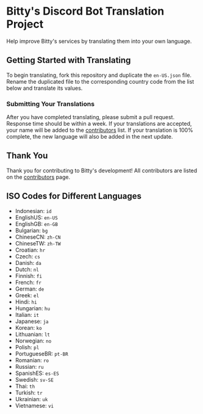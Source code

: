 # Bitty's Discord Bot Translation Project
Help improve Bitty's services by translating them into your own language.

## Getting Started with Translating
To begin translating, fork this repository and duplicate the `en-US.json` file. Rename the duplicated file to the corresponding country code from the list below and translate its values.

### Submitting Your Translations
After you have completed translating, please submit a pull request. Response time should be within a week. If your translations are accepted, your name will be added to the [contributors](https://github.com/Bitty-cf/Translations/graphs/contributors) list. If your translation is 100% complete, the new language will also be added in the next update.

## Thank You
Thank you for contributing to Bitty's development! All contributors are listed on the [contributors](https://github.com/Bitty-cf/Translations/graphs/contributors) page.

## ISO Codes for Different Languages
- Indonesian: `id`<br>
- EnglishUS: `en-US`<br>
- EnglishGB: `en-GB`<br>
- Bulgarian: `bg`<br>
- ChineseCN: `zh-CN`<br>
- ChineseTW: `zh-TW`<br>
- Croatian: `hr`<br>
- Czech: `cs`<br>
- Danish: `da`<br>
- Dutch: `nl`<br>
- Finnish: `fi`<br>
- French: `fr`<br>
- German: `de`<br>
- Greek: `el`<br>
- Hindi: `hi`<br>
- Hungarian: `hu`<br>
- Italian: `it`<br>
- Japanese: `ja`<br>
- Korean: `ko`<br>
- Lithuanian: `lt`<br>
- Norwegian: `no`<br>
- Polish: `pl`<br>
- PortugueseBR: `pt-BR`<br>
- Romanian: `ro`<br>
- Russian: `ru`<br>
- SpanishES: `es-ES`<br>
- Swedish: `sv-SE`<br>
- Thai: `th`<br>
- Turkish: `tr`<br>
- Ukrainian: `uk`<br>
- Vietnamese: `vi`<br>